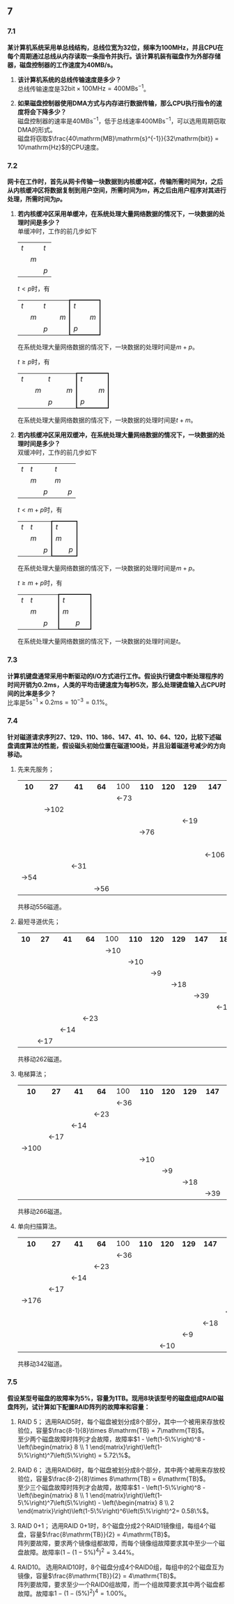 ## 7
### 7.1
**某计算机系统采用单总线结构，总线位宽为32位，频率为100MHz，并且CPU在每个周期通过总线从内存读取一条指令并执行。该计算机装有磁盘作为外部存储器，磁盘控制器的工作速度为40MB/s。**
1. **该计算机系统的总线传输速度是多少？**  
   总线传输速度是$`32\mathrm{bit} \times 100\mathrm{MHz} = 400\mathrm{MB}\mathrm{s}^{-1}`$。

2. **如果磁盘控制器使用DMA方式与内存进行数据传输，那么CPU执行指令的速度将会下降多少？**  
磁盘控制器的速率是$`40\mathrm{MB}\mathrm{s}^{-1}`$，低于总线速率$`400\mathrm{MB}\mathrm{s}^{-1}`$，可以选用周期窃取DMA的形式。  
磁盘将窃取$`\frac{40\mathrm{MB}\mathrm{s}^{-1}}{32\mathrm{bit}} = 10\mathrm{Hz}`$的CPU速度。

### 7.2
**网卡在工作时，首先从网卡传输一块数据到内核缓冲区，传输所需时间为$`t`$，之后从内核缓冲区将数据复制到用户空间，所需时间为$`m`$，再之后由用户程序对其进行处理，所需时间为$`p`$。**
1. **若内核缓冲区采用单缓冲，在系统处理大量网络数据的情况下，一块数据的处理时间是多少？**  
   单缓冲时，工作的前几步如下

   <style type="text/css">
   .tg {border-collapse: collapse;font-style: italic;}
   .tg .tg-lb{border-left: solid 2px}
   .tg .tg-rb{border-right: solid 2px;}
   .tg .tg-tb{border-top: solid 2px;}
   .tg .tg-bb{border-bottom: solid 2px;}
   .tg .tg-ltb{border-left: solid 2px; border-top: solid 2px;}
   .tg .tg-rtb{border-right: solid 2px; border-top: solid 2px;}
   .tg .tg-lbb{border-left: solid 2px; border-bottom: solid 2px;}
   .tg .tg-rbb{border-right: solid 2px; border-bottom: solid 2px;}
   .tg .tg-lrtb{border-left: solid 2px;border-right: solid 2px; border-top: solid 2px;}
   </style>
   <table class="tg">
    <tr>
        <td>t</td>
        <td></td>
        <td>t</td>
    </tr>
    <tr>
        <td></td>
        <td>m</td>
        <td></td>
    </tr>
    <tr>
        <td></td>
        <td></td>
        <td>p</td>
    </tr>
   </table>

    $`t \lt p`$时，有
  
   <table class="tg">
     <tr>
       <td>t</td>
       <td></td>
       <td>t</td>
       <td></td>
       <td></td>
       <td class="tg-ltb">t</td>
       <td class="tg-tb"></td>
       <td class="tg-rtb"></td>
     </tr>
     <tr>
       <td></td>
       <td>m</td>
       <td></td>
       <td></td>
       <td>m</td>
       <td class="tg-lb"></td>
       <td></td>
       <td class="tg-rb">m</td>
     </tr>
     <tr>
       <td></td>
       <td></td>
       <td colspan="2">p</td>
       <td></td>
       <td colspan="2" class="tg-lbb">p</td>
       <td class="tg-rbb"></td>
     </tr>
   </table>

   在系统处理大量网络数据的情况下，一块数据的处理时间是$`m+p`$。
  
   $`t \ge p`$时，有

   <table class="tg">
     <tr>
       <td colspan="2">t</td>
       <td></td>
       <td colspan="2">t</td>
       <td></td>
       <td colspan="2" class="tg-ltb">t</td>
       <td class="tg-rtb"></td>
     </tr>
     <tr>
       <td></td>
       <td></td>
       <td>m</td>
       <td></td>
       <td></td>
       <td>m</td>
       <td class="tg-lb"></td>
       <td></td>
       <td class="tg-rb">m</td>
     </tr>
     <tr>
       <td></td>
       <td></td>
       <td></td>
       <td>p</td>
       <td></td>
       <td></td>
       <td class="tg-lbb">p</td>
       <td class="tg-bb"></td>
       <td class="tg-rbb"></td>
     </tr>
   </table>

   在系统处理大量网络数据的情况下，一块数据的处理时间是$`t+m`$。


2. **若内核缓冲区采用双缓冲，在系统处理大量网络数据的情况下，一块数据的处理时间是多少？**  
   双缓冲时，工作的前几步如下

   <table class="tg">
    <tr>
        <td>t</td>
        <td colspan="2">t</td>
		<td colspan="2">t</td>
    </tr>
    <tr>
        <td></td>
        <td>m</td>
        <td></td>
        <td>m</td>
        <td></td>
    </tr>
    <tr>
        <td></td>
        <td></td>
        <td>p</td>
        <td></td>
        <td>p</td>
    </tr>
   </table>

   $`t \lt m+p`$时，有

   <table class="tg">
    <tr>
        <td>t</td>
        <td>t</td>
		<td></td>
		<td class="tg-ltb">t</td>
		<td class="tg-rtb"></td>
    </tr>
    <tr>
        <td></td>
        <td>m</td>
        <td></td>
        <td class="tg-lb">m</td>
        <td class="tg-rb"></td>
    </tr>
    <tr>
        <td></td>
        <td></td>
        <td>p</td>
        <td class="tg-lbb"></td>
        <td class="tg-rbb">p</td>
    </tr>
   </table>

   在系统处理大量网络数据的情况下，一块数据的处理时间是$`m+p`$。

   $`t \ge m+p`$时，有

   <table class="tg">
    <tr>
        <td>t</td>
        <td colspan="3">t</td>
		<td colspan="3" class="tg-lrtb">t</td>
    </tr>
    <tr>
        <td></td>
        <td>m</td>
        <td></td>
        <td></td>
        <td class="tg-lb">m</td>
        <td></td>
        <td class="tg-rb"></td>
    </tr>
    <tr>
        <td></td>
        <td></td>
        <td>p</td>
        <td></td>
        <td class="tg-lbb"></td>
        <td class="tg-bb">p</td>
        <td class="tg-rbb"></td>
    </tr>
   </table>

   在系统处理大量网络数据的情况下，一块数据的处理时间是$`t`$。



### 7.3
**计算机键盘通常采用中断驱动的I/O方式进行工作。假设执行键盘中断处理程序的时间开销为$`0.2\mathrm{ms}`$，人类的平均击键速度为每秒$`5`$次，那么处理键盘输入占CPU时间的比率是多少？**  
比率是$`5\mathrm{s}^{-1} \times 0.2\mathrm{ms} = 10^{-3} = 0.1\%`$。



### 7.4
**针对磁道请求序列27、129、110、186、147、41、10、64、120，比较下述磁盘调度算法的性能，假设磁头初始位置在磁道100处，并且沿着磁道号减少的方向移动。**
1. 先来先服务；
   <table>
   	<tr>
   		<th>10</th>
   		<th>27</th>
   		<th>41</th>
   		<th>64</th>
   		<td>100</th>
   		<th>110</th>
   		<th>120</th>
   		<th>129</th>
   		<th>147</th>
   		<th>186</th>
   	</tr>
   	<tr>
   		<td></td>
   		<td></td>
   		<td></td>
   		<td></td>
   		<td>←73</td>
   		<td></td>
   		<td></td>
   		<td></td>
   		<td></td>
   		<td></td>
   	</tr>
   	<tr>
   		<td></td>
   		<td>→102</td>
   		<td></td>
   		<td></td>
   		<td></td>
   		<td></td>
   		<td></td>
   		<td></td>
   		<td></td>
   		<td></td>
   	</tr>
   	<tr>
   		<td></td>
   		<td></td>
   		<td></td>
   		<td></td>
   		<td></td>
   		<td></td>
   		<td></td>
   		<td>←19</td>
   		<td></td>
   		<td></td>
   	</tr>
   	<tr>
   		<td></td>
   		<td></td>
   		<td></td>
   		<td></td>
   		<td></td>
   		<td>→76</td>
   		<td></td>
   		<td></td>
   		<td></td>
   		<td></td>
   	</tr>
   	<tr>
   		<td></td>
   		<td></td>
   		<td></td>
   		<td></td>
   		<td></td>
   		<td></td>
   		<td></td>
   		<td></td>
   		<td></td>
   		<td>←39</td>
   	</tr>
   	<tr>
   		<td></td>
   		<td></td>
   		<td></td>
   		<td></td>
   		<td></td>
   		<td></td>
   		<td></td>
   		<td></td>
   		<td>←106</td>
   		<td></td>
   	</tr>
   	<tr>
   		<td></td>
   		<td></td>
   		<td>←31</td>
   		<td></td>
   		<td></td>
   		<td></td>
   		<td></td>
   		<td></td>
   		<td></td>
   		<td></td>
   	</tr>
   	<tr>
   		<td>→54</td>
   		<td></td>
   		<td></td>
   		<td></td>
   		<td></td>
   		<td></td>
   		<td></td>
   		<td></td>
   		<td></td>
   		<td></td>
   	</tr>
   	<tr>
   		<td></td>
   		<td></td>
   		<td></td>
   		<td>→56</td>
   		<td></td>
   		<td></td>
   		<td></td>
   		<td></td>
   		<td></td>
   		<td></td>
   	</tr>
   </table>

   共移动$`556`$磁道。

2. 最短寻道优先；
   
   <table>
   	<tr>
   		<th>10</th>
   		<th>27</th>
   		<th>41</th>
   		<th>64</th>
   		<td>100</th>
   		<th>110</th>
   		<th>120</th>
   		<th>129</th>
   		<th>147</th>
   		<th>186</th>
   	</tr>
   	<tr>
   		<td></td>
   		<td></td>
   		<td></td>
   		<td></td>
   		<td>→10</td>
   		<td></td>
   		<td></td>
   		<td></td>
   		<td></td>
   		<td></td>
   	</tr>
   	<tr>
   		<td></td>
   		<td></td>
   		<td></td>
   		<td></td>
   		<td></td>
   		<td>→10</td>
   		<td></td>
   		<td></td>
   		<td></td>
   		<td></td>
   	</tr>
   	<tr>
   		<td></td>
   		<td></td>
   		<td></td>
   		<td></td>
   		<td></td>
   		<td></td>
   		<td>→9</td>
   		<td></td>
   		<td></td>
   		<td></td>
   	</tr>
   	<tr>
   		<td></td>
   		<td></td>
   		<td></td>
   		<td></td>
   		<td></td>
   		<td></td>
   		<td></td>
   		<td>→18</td>
   		<td></td>
   		<td></td>
   	</tr>
   	<tr>
   		<td></td>
   		<td></td>
   		<td></td>
   		<td></td>
   		<td></td>
   		<td></td>
   		<td></td>
   		<td></td>
   		<td>→39</td>
   		<td></td>
   	</tr>
   	<tr>
   		<td></td>
   		<td></td>
   		<td></td>
   		<td></td>
   		<td></td>
   		<td></td>
   		<td></td>
   		<td></td>
   		<td></td>
   		<td>←122</td>
   	</tr>
   	<tr>
   		<td></td>
   		<td></td>
   		<td></td>
   		<td>←23</td>
   		<td></td>
   		<td></td>
   		<td></td>
   		<td></td>
   		<td></td>
   		<td></td>
   	</tr>
   	<tr>
   		<td></td>
   		<td></td>
   		<td>←14</td>
   		<td></td>
   		<td></td>
   		<td></td>
   		<td></td>
   		<td></td>
   		<td></td>
   		<td></td>
   	</tr>
   	<tr>
   		<td></td>
   		<td>←17</td>
   		<td></td>
   		<td></td>
   		<td></td>
   		<td></td>
   		<td></td>
   		<td></td>
   		<td></td>
   		<td></td>
   	</tr>
   </table>

   共移动$`262`$磁道。

3. 电梯算法；
   
   <table>
   	<tr>
   		<th>10</th>
   		<th>27</th>
   		<th>41</th>
   		<th>64</th>
   		<td>100</th>
   		<th>110</th>
   		<th>120</th>
   		<th>129</th>
   		<th>147</th>
   		<th>186</th>
   	</tr>
   	<tr>
   		<td></td>
   		<td></td>
   		<td></td>
   		<td></td>
   		<td>←36</td>
   		<td></td>
   		<td></td>
   		<td></td>
   		<td></td>
   		<td></td>
   	</tr>
   	<tr>
   		<td></td>
   		<td></td>
   		<td></td>
   		<td>←23</td>
   		<td></td>
   		<td></td>
   		<td></td>
   		<td></td>
   		<td></td>
   		<td></td>
   	</tr>
   	<tr>
   		<td></td>
   		<td></td>
   		<td>←14</td>
   		<td></td>
   		<td></td>
   		<td></td>
   		<td></td>
   		<td></td>
   		<td></td>
   		<td></td>
   	</tr>
   	<tr>
   		<td></td>
   		<td>←17</td>
   		<td></td>
   		<td></td>
   		<td></td>
   		<td></td>
   		<td></td>
   		<td></td>
   		<td></td>
   		<td></td>
   	</tr>
   	<tr>
   		<td>→100</td>
   		<td></td>
   		<td></td>
   		<td></td>
   		<td></td>
   		<td></td>
   		<td></td>
   		<td></td>
   		<td></td>
   		<td></td>
   	</tr>
   	<tr>
   		<td></td>
   		<td></td>
   		<td></td>
   		<td></td>
   		<td></td>
   		<td>→10</td>
   		<td></td>
   		<td></td>
   		<td></td>
   		<td></td>
   	</tr>
   	<tr>
   		<td></td>
   		<td></td>
   		<td></td>
   		<td></td>
   		<td></td>
   		<td></td>
   		<td>→9</td>
   		<td></td>
   		<td></td>
   		<td></td>
   	</tr>
   	<tr>
   		<td></td>
   		<td></td>
   		<td></td>
   		<td></td>
   		<td></td>
   		<td></td>
   		<td></td>
   		<td>→18</td>
   		<td></td>
   		<td></td>
   	</tr>
   	<tr>
   		<td></td>
   		<td></td>
   		<td></td>
   		<td></td>
   		<td></td>
   		<td></td>
   		<td></td>
   		<td></td>
   		<td>→39</td>
   		<td></td>
   	</tr>
   </table>

   共移动$`266`$磁道。

4. 单向扫描算法。
   
   <table>
   	<tr>
   		<th>10</th>
   		<th>27</th>
   		<th>41</th>
   		<th>64</th>
   		<td>100</th>
   		<th>110</th>
   		<th>120</th>
   		<th>129</th>
   		<th>147</th>
   		<th>186</th>
   	</tr>
   	<tr>
   		<td></td>
   		<td></td>
   		<td></td>
   		<td></td>
   		<td>←36</td>
   		<td></td>
   		<td></td>
   		<td></td>
   		<td></td>
   		<td></td>
   	</tr>
   	<tr>
   		<td></td>
   		<td></td>
   		<td></td>
   		<td>←23</td>
   		<td></td>
   		<td></td>
   		<td></td>
   		<td></td>
   		<td></td>
   		<td></td>
   	</tr>
   	<tr>
   		<td></td>
   		<td></td>
   		<td>←14</td>
   		<td></td>
   		<td></td>
   		<td></td>
   		<td></td>
   		<td></td>
   		<td></td>
   		<td></td>
   	</tr>
   	<tr>
   		<td></td>
   		<td>←17</td>
   		<td></td>
   		<td></td>
   		<td></td>
   		<td></td>
   		<td></td>
   		<td></td>
   		<td></td>
   		<td></td>
   	</tr>
   	<tr>
   		<td>→176</td>
   		<td></td>
   		<td></td>
   		<td></td>
   		<td></td>
   		<td></td>
   		<td></td>
   		<td></td>
   		<td></td>
   		<td></td>
   	</tr>
   	<tr>
   		<td></td>
   		<td></td>
   		<td></td>
   		<td></td>
   		<td></td>
   		<td></td>
   		<td></td>
   		<td></td>
   		<td></td>
   		<td>←39</td>
   	</tr>
   	<tr>
   		<td></td>
   		<td></td>
   		<td></td>
   		<td></td>
   		<td></td>
   		<td></td>
   		<td></td>
   		<td></td>
   		<td>←18</td>
   		<td></td>
   	</tr>
   	<tr>
   		<td></td>
   		<td></td>
   		<td></td>
   		<td></td>
   		<td></td>
   		<td></td>
   		<td></td>
   		<td>←9</td>
   		<td></td>
   		<td></td>
   	</tr>
   	<tr>
   		<td></td>
   		<td></td>
   		<td></td>
   		<td></td>
   		<td></td>
   		<td></td>
   		<td>←10</td>
   		<td></td>
   		<td></td>
   		<td></td>
   	</tr>
   </table>

   共移动$`342`$磁道。



### 7.5
**假设某型号磁盘的故障率为$`5\%`$，容量为$`1\mathrm{TB}`$。现用$`8`$块该型号的磁盘组成RAID磁盘阵列，试计算如下配置RAID阵列的故障率和容量：**
1. RAID 5；
   选用RAID5时，每个磁盘被划分成$`8`$个部分，其中一个被用来存放校验位，容量$`\frac{8-1}{8}\times 8\mathrm{TB} = 7\mathrm{TB}`$。  
   至少两个磁盘故障时阵列才会故障，故障率$`1 - \left(1-5\%\right)^8 - \left(\begin{matrix}
	8 \\ 1 
   \end{matrix}\right)\left(1-5\%\right)^7\left(5\%\right) = 5.72\%`$。

2. RAID 6；
   选用RAID6时，每个磁盘被划分成$`8`$个部分，其中两个被用来存放校验位，容量$`\frac{8-2}{8}\times 8\mathrm{TB} = 6\mathrm{TB}`$。  
   至少三个磁盘故障时阵列才会故障，故障率$`1 - \left(1-5\%\right)^8 - \left(\begin{matrix}
	8 \\ 1 
   \end{matrix}\right)\left(1-5\%\right)^7\left(5\%\right) - \left(\begin{matrix}
	8 \\ 2 
   \end{matrix}\right)\left(1-5\%\right)^6\left(5\%\right)^2= 0.58\%`$。

3. RAID 0+1；
   选用RAID 0+1时，$`8`$个磁盘分成$`2`$个RAID1镜像组，每组$`4`$个磁盘，容量$`\frac{8\mathrm{TB}}{2} = 4\mathrm{TB}`$。  
   阵列要故障，要求两个镜像组都故障，而每个镜像组故障要求其中至少一个磁盘故障。故障率$`\left(1-\left(1-5\%\right)^4\right)^2 = 3.44\%`$。   

4. RAID10。
   选用RAID10时，$`8`$个磁盘分成$`4`$个RAID0组，每组中的$`2`$个磁盘互为镜像，容量$`\frac{8\mathrm{TB}}{2} = 4\mathrm{TB}`$。  
   阵列要故障，要求至少一个RAID0组故障，而一个组故障要求其中两个磁盘都故障。故障率$`1 - \left(1-\left(5\%\right)^2\right)^4 = 1.00\%`$。

